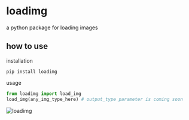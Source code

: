 # loadimg

a python package for loading images
## how to use
installation
```
pip install loadimg
```
usage
```python
from loadimg import load_img
load_img(any_img_type_here) # output_type parameter is coming soon
```

![loadimg](https://github.com/not-lain/loadimg/blob/main/loadimg.png?raw=true)

